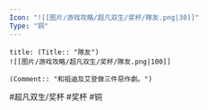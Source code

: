 ```yaml
---
Icon: "![[图片/游戏攻略/超凡双生/奖杯/隊友.png|30]]"
Type: "铜"
---
```

```ad-common-bronze-trophy
title: (Title:: "隊友")
![[图片/游戏攻略/超凡双生/奖杯/隊友.png|100]]

(Comment:: "和祖迪及艾登做三件惡作劇。")
```

#超凡双生/奖杯 #奖杯 #铜
